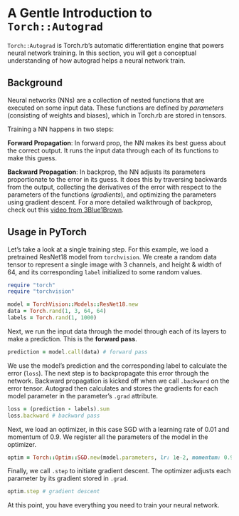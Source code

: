 # A Gentle Introduction to `Torch::Autograd`

`Torch::Autograd` is Torch.rb’s automatic differentiation engine that powers neural network training. In this section, you will get a conceptual understanding of how autograd helps a neural network train.

## Background

Neural networks (NNs) are a collection of nested functions that are executed on some input data. These functions are defined by *parameters* (consisting of weights and biases), which in Torch.rb are stored in
tensors.

Training a NN happens in two steps:

**Forward Propagation**: In forward prop, the NN makes its best guess about the correct output. It runs the input data through each of its functions to make this guess.

**Backward Propagation**: In backprop, the NN adjusts its parameters proportionate to the error in its guess. It does this by traversing backwards from the output, collecting the derivatives of the error with respect to the parameters of the functions (*gradients*), and optimizing the parameters using gradient descent. For a more detailed walkthrough of backprop, check out this [video from 3Blue1Brown](https://www.youtube.com/watch?v=tIeHLnjs5U8>).

## Usage in PyTorch

Let’s take a look at a single training step. For this example, we load a pretrained ResNet18 model from `torchvision`. We create a random data tensor to represent a single image with 3 channels, and height & width of 64, and its corresponding `label` initialized to some random values.

```ruby
require "torch"
require "torchvision"

model = TorchVision::Models::ResNet18.new
data = Torch.rand(1, 3, 64, 64)
labels = Torch.rand(1, 1000)
```

Next, we run the input data through the model through each of its layers to make a prediction. This is the **forward pass**.

```ruby
prediction = model.call(data) # forward pass
```

We use the model’s prediction and the corresponding label to calculate the error (`loss`). The next step is to backpropagate this error through the network. Backward propagation is kicked off when we call `.backward` on the error tensor. Autograd then calculates and stores the gradients for each model parameter in the parameter’s `.grad` attribute.

```ruby
loss = (prediction - labels).sum
loss.backward # backward pass
```

Next, we load an optimizer, in this case SGD with a learning rate of 0.01 and momentum of 0.9. We register all the parameters of the model in the optimizer.

```ruby
optim = Torch::Optim::SGD.new(model.parameters, lr: 1e-2, momentum: 0.9)
```

Finally, we call `.step` to initiate gradient descent. The optimizer adjusts each parameter by its gradient stored in `.grad`.

```ruby
optim.step # gradient descent
```

At this point, you have everything you need to train your neural network.
